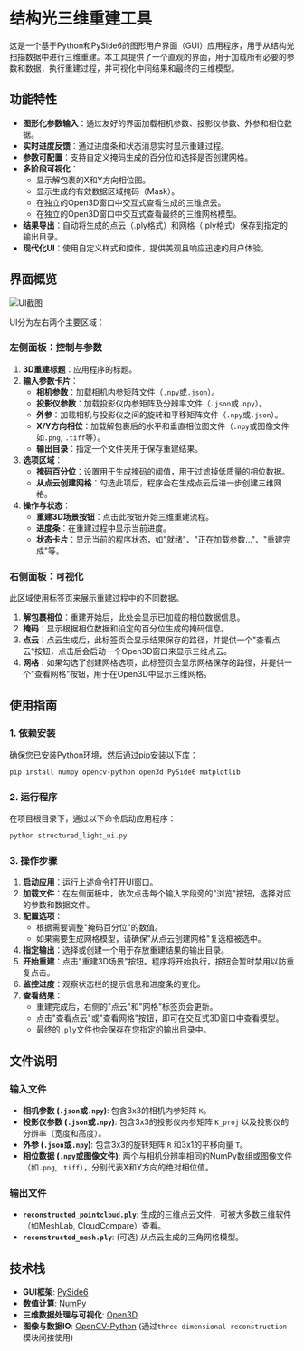 # 结构光三维重建工具

这是一个基于Python和PySide6的图形用户界面（GUI）应用程序，用于从结构光扫描数据中进行三维重建。本工具提供了一个直观的界面，用于加载所有必要的参数和数据，执行重建过程，并可视化中间结果和最终的三维模型。

## 功能特性

- **图形化参数输入**：通过友好的界面加载相机参数、投影仪参数、外参和相位数据。
- **实时进度反馈**：通过进度条和状态消息实时显示重建过程。
- **参数可配置**：支持自定义掩码生成的百分位和选择是否创建网格。
- **多阶段可视化**：
  - 显示解包裹的X和Y方向相位图。
  - 显示生成的有效数据区域掩码（Mask）。
  - 在独立的Open3D窗口中交互式查看生成的三维点云。
  - 在独立的Open3D窗口中交互式查看最终的三维网格模型。
- **结果导出**：自动将生成的点云（.ply格式）和网格（.ply格式）保存到指定的输出目录。
- **现代化UI**：使用自定义样式和控件，提供美观且响应迅速的用户体验。

## 界面概览

![UI截图](placeholder.png)  <!-- 建议在此处替换为真实的UI截图 -->

UI分为左右两个主要区域：

### 左侧面板：控制与参数

1. **3D重建标题**：应用程序的标题。
2. **输入参数卡片**：
    - **相机参数**：加载相机内参矩阵文件（`.npy`或`.json`）。
    - **投影仪参数**：加载投影仪内参矩阵及分辨率文件（`.json`或`.npy`）。
    - **外参**：加载相机与投影仪之间的旋转和平移矩阵文件（`.npy`或`.json`）。
    - **X/Y方向相位**：加载解包裹后的水平和垂直相位图文件（`.npy`或图像文件如`.png`, `.tiff`等）。
    - **输出目录**：指定一个文件夹用于保存重建结果。
3. **选项区域**：
    - **掩码百分位**：设置用于生成掩码的阈值，用于过滤掉低质量的相位数据。
    - **从点云创建网格**：勾选此项后，程序会在生成点云后进一步创建三维网格。
4. **操作与状态**：
    - **重建3D场景按钮**：点击此按钮开始三维重建流程。
    - **进度条**：在重建过程中显示当前进度。
    - **状态卡片**：显示当前的程序状态，如"就绪"、"正在加载参数..."、"重建完成"等。

### 右侧面板：可视化

此区域使用标签页来展示重建过程中的不同数据。

1. **解包裹相位**：重建开始后，此处会显示已加载的相位数据信息。
2. **掩码**：显示根据相位数据和设定的百分位生成的掩码信息。
3. **点云**：点云生成后，此标签页会显示结果保存的路径，并提供一个"查看点云"按钮，点击后会启动一个Open3D窗口来显示三维点云。
4. **网格**：如果勾选了创建网格选项，此标签页会显示网格保存的路径，并提供一个"查看网格"按钮，用于在Open3D中显示三维网格。

## 使用指南

### 1. 依赖安装

确保您已安装Python环境，然后通过pip安装以下库：

```bash
pip install numpy opencv-python open3d PySide6 matplotlib
```

### 2. 运行程序

在项目根目录下，通过以下命令启动应用程序：

```bash
python structured_light_ui.py
```

### 3. 操作步骤

1. **启动应用**：运行上述命令打开UI窗口。
2. **加载文件**：在左侧面板中，依次点击每个输入字段旁的"浏览"按钮，选择对应的参数和数据文件。
3. **配置选项**：
    - 根据需要调整"掩码百分位"的数值。
    - 如果需要生成网格模型，请确保"从点云创建网格"复选框被选中。
4. **指定输出**：选择或创建一个用于存放重建结果的输出目录。
5. **开始重建**：点击"重建3D场景"按钮。程序将开始执行，按钮会暂时禁用以防重复点击。
6. **监控进度**：观察状态栏的提示信息和进度条的变化。
7. **查看结果**：
    - 重建完成后，右侧的"点云"和"网格"标签页会更新。
    - 点击"查看点云"或"查看网格"按钮，即可在交互式3D窗口中查看模型。
    - 最终的`.ply`文件也会保存在您指定的输出目录中。

## 文件说明

### 输入文件

- **相机参数 (`.json`或`.npy`)**: 包含3x3的相机内参矩阵 `K`。
- **投影仪参数 (`.json`或`.npy`)**: 包含3x3的投影仪内参矩阵 `K_proj` 以及投影仪的分辨率（宽度和高度）。
- **外参 (`.json`或`.npy`)**: 包含3x3的旋转矩阵 `R` 和3x1的平移向量 `T`。
- **相位数据 (`.npy`或图像文件)**: 两个与相机分辨率相同的NumPy数组或图像文件（如`.png`, `.tiff`），分别代表X和Y方向的绝对相位值。

### 输出文件

- **`reconstructed_pointcloud.ply`**: 生成的三维点云文件，可被大多数三维软件（如MeshLab, CloudCompare）查看。
- **`reconstructed_mesh.ply`**: (可选) 从点云生成的三角网格模型。

## 技术栈

- **GUI框架**: [PySide6](https://www.qt.io/qt-for-python)
- **数值计算**: [NumPy](https://numpy.org/)
- **三维数据处理与可视化**: [Open3D](http://www.open3d.org/)
- **图像与数据IO**: [OpenCV-Python](https://pypi.org/project/opencv-python/) (通过`three-dimensional reconstruction`模块间接使用)
